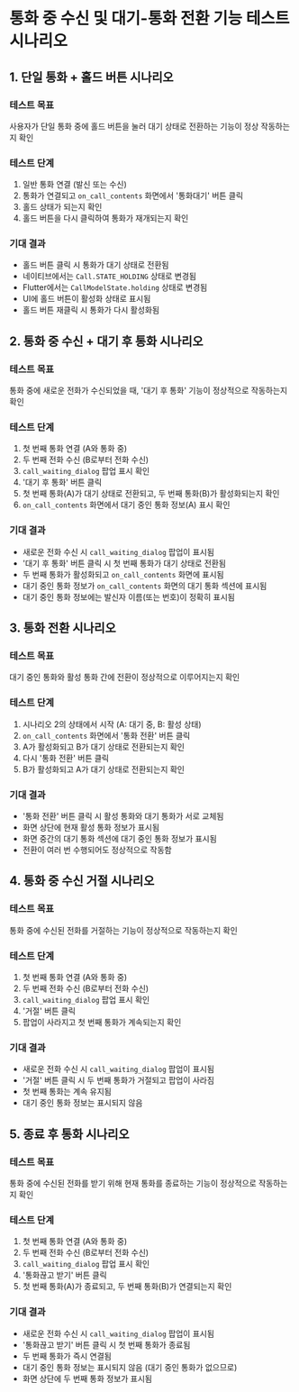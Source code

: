# 통화 중 수신 및 대기-통화 전환 기능 테스트 시나리오

## 1. 단일 통화 + 홀드 버튼 시나리오

### 테스트 목표
사용자가 단일 통화 중에 홀드 버튼을 눌러 대기 상태로 전환하는 기능이 정상 작동하는지 확인

### 테스트 단계
1. 일반 통화 연결 (발신 또는 수신)
2. 통화가 연결되고 `on_call_contents` 화면에서 '통화대기' 버튼 클릭
3. 홀드 상태가 되는지 확인
4. 홀드 버튼을 다시 클릭하여 통화가 재개되는지 확인

### 기대 결과
- 홀드 버튼 클릭 시 통화가 대기 상태로 전환됨
- 네이티브에서는 `Call.STATE_HOLDING` 상태로 변경됨
- Flutter에서는 `CallModelState.holding` 상태로 변경됨
- UI에 홀드 버튼이 활성화 상태로 표시됨
- 홀드 버튼 재클릭 시 통화가 다시 활성화됨

## 2. 통화 중 수신 + 대기 후 통화 시나리오

### 테스트 목표
통화 중에 새로운 전화가 수신되었을 때, '대기 후 통화' 기능이 정상적으로 작동하는지 확인

### 테스트 단계
1. 첫 번째 통화 연결 (A와 통화 중)
2. 두 번째 전화 수신 (B로부터 전화 수신)
3. `call_waiting_dialog` 팝업 표시 확인
4. '대기 후 통화' 버튼 클릭
5. 첫 번째 통화(A)가 대기 상태로 전환되고, 두 번째 통화(B)가 활성화되는지 확인
6. `on_call_contents` 화면에서 대기 중인 통화 정보(A) 표시 확인

### 기대 결과
- 새로운 전화 수신 시 `call_waiting_dialog` 팝업이 표시됨
- '대기 후 통화' 버튼 클릭 시 첫 번째 통화가 대기 상태로 전환됨
- 두 번째 통화가 활성화되고 `on_call_contents` 화면에 표시됨
- 대기 중인 통화 정보가 `on_call_contents` 화면의 대기 통화 섹션에 표시됨
- 대기 중인 통화 정보에는 발신자 이름(또는 번호)이 정확히 표시됨

## 3. 통화 전환 시나리오

### 테스트 목표
대기 중인 통화와 활성 통화 간에 전환이 정상적으로 이루어지는지 확인

### 테스트 단계
1. 시나리오 2의 상태에서 시작 (A: 대기 중, B: 활성 상태)
2. `on_call_contents` 화면에서 '통화 전환' 버튼 클릭
3. A가 활성화되고 B가 대기 상태로 전환되는지 확인
4. 다시 '통화 전환' 버튼 클릭
5. B가 활성화되고 A가 대기 상태로 전환되는지 확인

### 기대 결과
- '통화 전환' 버튼 클릭 시 활성 통화와 대기 통화가 서로 교체됨
- 화면 상단에 현재 활성 통화 정보가 표시됨
- 화면 중간의 대기 통화 섹션에 대기 중인 통화 정보가 표시됨
- 전환이 여러 번 수행되어도 정상적으로 작동함

## 4. 통화 중 수신 거절 시나리오

### 테스트 목표
통화 중에 수신된 전화를 거절하는 기능이 정상적으로 작동하는지 확인

### 테스트 단계
1. 첫 번째 통화 연결 (A와 통화 중)
2. 두 번째 전화 수신 (B로부터 전화 수신)
3. `call_waiting_dialog` 팝업 표시 확인
4. '거절' 버튼 클릭
5. 팝업이 사라지고 첫 번째 통화가 계속되는지 확인

### 기대 결과
- 새로운 전화 수신 시 `call_waiting_dialog` 팝업이 표시됨
- '거절' 버튼 클릭 시 두 번째 통화가 거절되고 팝업이 사라짐
- 첫 번째 통화는 계속 유지됨
- 대기 중인 통화 정보는 표시되지 않음

## 5. 종료 후 통화 시나리오

### 테스트 목표
통화 중에 수신된 전화를 받기 위해 현재 통화를 종료하는 기능이 정상적으로 작동하는지 확인

### 테스트 단계
1. 첫 번째 통화 연결 (A와 통화 중)
2. 두 번째 전화 수신 (B로부터 전화 수신)
3. `call_waiting_dialog` 팝업 표시 확인
4. '통화끊고 받기' 버튼 클릭
5. 첫 번째 통화(A)가 종료되고, 두 번째 통화(B)가 연결되는지 확인

### 기대 결과
- 새로운 전화 수신 시 `call_waiting_dialog` 팝업이 표시됨
- '통화끊고 받기' 버튼 클릭 시 첫 번째 통화가 종료됨
- 두 번째 통화가 즉시 연결됨
- 대기 중인 통화 정보는 표시되지 않음 (대기 중인 통화가 없으므로)
- 화면 상단에 두 번째 통화 정보가 표시됨 